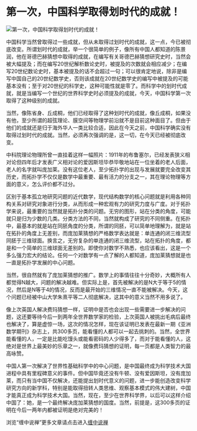 第一次，中国科学取得划时代的成就！
====






![第一次，中国科学取得划时代的成就！](http://simg.sinajs.cn/blog7style/images/common/sg_trans.gif)




中国科学当然曾取得过一些成就，但从未取得过划时代的成就，这一点，今已被彻底改变。所谓划时代的成就，举一个很简单的例子，像所有中国人都知道的陈景润，他在哥德巴赫猜想中取得的成就，在编写有关哥德巴赫猜想研究史时，当然会被大幅提及；而在编写20世纪解析数论史时，被提及的次数就会相应减少；在编写20世纪数论史时，基本被提及的话不会超过一句；可以很肯定地说，除非是编写中国自己的20世纪数学史，否则该成就在20世纪数学史的编写中被提及的可能基本没有；至于对20世纪的科学史，这种可能性就是零了。而科学中的划时代成就，就是当编写一个世纪的世界科学史时必须提及的成就，今天，中国科学第一次取得了这种级别的成就。

当然，像陈省身、丘成桐，他们已经取得了这种划时代的成就，像丘成桐，如果没有他，至少所谓的超弦理论、膜空间等物理学前沿就不是目前这种面目了。但由于他们的成就还是归于海外华人一类比较合适，因此在今天之前，中国科学确实没有取得过划时代的成就。当然，必须再次强调的是，这一切，在今天已经被彻底改变。

中科院理论物理所曾一直挂着这样一幅照片：1911年的布鲁塞尔，已经发表狭义相对论但四年后才发表广义相对论的爱因斯坦毕恭毕敬地站在一位坐着的老人后面，老人的名字就叫庞加莱。没有这位老人，至少拓扑学的出现与发展就要完全改变其历史，而拓扑学不仅仅是数学中最重要、最有活力的分支之一，其在理论物理等方面的意义，怎么评价都不过分。

区别于基本孤立地研究问题的近代数学，现代结构数学的核心问题就是利用各种同构关系对研究对象进行分类，从而形成一种宏观有力的研究力度与广度。对于拓扑学来说，最重要的当然就是拓扑分类的问题。无穷的图形，站在分类的角度，可能就只是归为少数的几类。分类方法的不同，当然就构成了研究的不同侧重。在拓扑中，最基本的就是站在同胚角度的分类，所谓的同胚，可以简单地理解为，就是站在拓扑的角度上无差别，而庞加莱猜想的严格数学表达就是：单连通的闭三维流型同胚于三维球面。换言之，无穷复杂的单连通的闭三维流型，站在拓扑的角度，都是和一个简单的三维球面无差别的。即使你对数学不熟悉，也应该看出，这是一个多么强力宏大的结论。任何一个对数学有一点了解的人都知道，庞加莱猜想就是也一直是拓扑学发展的中心问题。

当然，很自然就有了庞加莱猜想的推广。数学上的事情往往十分奇妙，大概所有人都觉得N越大，问题的解决越难。但实际上是，首先被解决的是N大于等于5的情况，然后是N等于4的情况，反而是最开始的三维情况一直不能被解决。今天，这个问题已经被中山大学朱熹平等二人彻底解决，这其中的意义当然不用多说了。

像上次英国人解决费玛猜想一样，证明中是否也会出现一些需要进一步解决的问题，这还要等待今后一到两年全世界数学家的检验，上次英国人被挑出毛病后最终也解决了，算是虚惊一场，这次的情况怎样，现在该证明已发表在最新一期《亚洲数学期刊》杂志上，共300多页，能看懂的人都可以一起去挑刺的。当然，全世界能看懂的人，一定是比能吃馒头或能看密码的人少得多了，而对于能看懂的人，这绝对是世界上最美妙的乐章之一，就像费玛猜想的证明，每一页都是人类智力的最高咏赞。

中国人第一次解决了世界性基础科学中的中心问题，是中国最终成为科学技术大国进程中具有里程碑意义的事件。但中国毕竟还没有牛顿、没有爱因斯坦，没有庞加莱，而只有当中国不仅解决，还能提出划时代意义的问题，进一步能创造改变科学研究方向的新学科，特别是能取得扭转人类思维、观察基本模式的伟大建树，中国才能真正成为科学技术大国。当然，现在，至少在世界科学界，以后可以这样介绍中国了：她，是一个最终解决庞加莱猜想的国度。当然，前提是，这300多页的证明在今后一两年内都被证明是绝对完美的！

浏览“缠中说禅”更多文章请点击进入[缠中说禅](http://blog.sina.com.cn/m/chzhshch)


